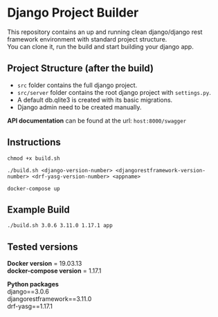 # Django Project Builder  

This repository contains an up and running clean django/django rest framework environment with standard project structure.  
You can clone it, run the build and start building your django app.  

## Project Structure (after the build)

* ```src``` folder contains the full django project.  
* ```src/server``` folder contains the root django project with ```settings.py```.  
* A default db.qlite3 is created with its basic migrations.  
* Django admin need to be created manually.  

**API documentation** can be found at the url: ```host:8000/swagger```

## Instructions  

```chmod +x build.sh```  

```./build.sh <django-version-number> <djangorestframework-version-number> <drf-yasg-version-number> <appname>```  

```docker-compose up```

## Example Build  

```./build.sh 3.0.6 3.11.0 1.17.1 app```


## Tested versions  
**Docker version** = 19.03.13  
**docker-compose version** = 1.17.1  

**Python packages**  
django==3.0.6  
djangorestframework==3.11.0  
drf-yasg==1.17.1
